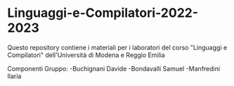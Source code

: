 # Linguaggi-e-Compilatori-2022-2023
Questo repository contiene i materiali per i laboratori del corso "Linguaggi e Compilatori" dell'Università di Modena e Reggio Emilia

Componenti Gruppo:
    -Buchignani Davide
    -Bondavalli Samuel
    -Manfredini Ilaria
